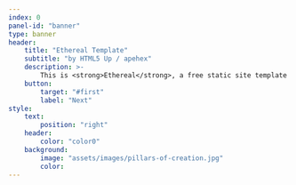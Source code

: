 ```yaml
---
index: 0
panel-id: "banner"
type: banner
header:
    title: "Ethereal Template"
    subtitle: "by HTML5 Up / apehex"
    description: >-
        This is <strong>Ethereal</strong>, a free static site template designed by AJ for <a href='https://html5up.net'>HTML5 UP</a> and ported to Jekyll by <a href='https://apehex.github.io'>apehex</a>.<br/>It’s fully responsive, built on HTML5 and CSS3, and released entirely for free under the Creative Commons license.<br/>Hope you dig it :)
    button:
        target: "#first"
        label: "Next"
style:
    text:
        position: "right"
    header:
        color: "color0"
    background:
        image: "assets/images/pillars-of-creation.jpg"
        color:
---
```

